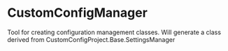 # CustomConfigManager
Tool for creating configuration management classes. Will generate a class derived from CustomConfigProject.Base.SettingsManager
